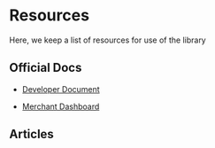 # Resources

Here, we keep a list of resources for use of the library

## Official Docs

* [Developer Document](https://apidocs.visionpay.ug)

* [Merchant Dashboard](https://dashboard.visionpay.ug)

## Articles


